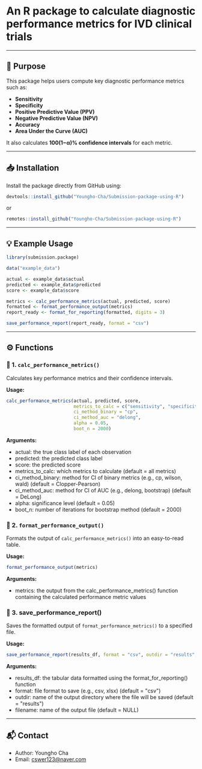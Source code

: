 # An R package to calculate diagnostic performance metrics for IVD clinical trials

---

## 🎯 Purpose

This package helps users compute key diagnostic performance metrics such as:

- **Sensitivity**
- **Specificity**
- **Positive Predictive Value (PPV)**
- **Negative Predictive Value (NPV)**
- **Accuracy**
- **Area Under the Curve (AUC)**

It also calculates **100(1−α)% confidence intervals** for each metric.

---

## 📥 Installation

Install the package directly from GitHub using:

```r
devtools::install_github("Youngho-Cha/Submission-package-using-R")
```

or

```r
remotes::install_github("Youngho-Cha/Submission-package-using-R")
```

---

## 💡 Example Usage

```r
library(submission.package)

data("example_data")

actual <- example_data$actual
predicted <- example_data$predicted
score <- example_data$score

metrics <- calc_performance_metrics(actual, predicted, score)
formatted <- format_performance_output(metrics)
report_ready <- format_for_reporting(formatted, digits = 3)

save_performance_report(report_ready, format = "csv")
```

---

## ⚙️ Functions

### 🔹 1. `calc_performance_metrics()`

Calculates key performance metrics and their confidence intervals.

**Usage:**
```r
calc_performance_metrics(actual, predicted, score, 
                         metrics_to_calc = c("sensitivity", "specificity", "ppv", "npv", "accuracy", "auc"), 
                         ci_method_binary = "cp",
                         ci_method_auc = "delong", 
                         alpha = 0.05, 
                         boot_n = 2000)
```

**Arguments:**
* actual: the true class label of each observation
* predicted: the predicted class label
* score: the predicted score
* metrics_to_calc: which metrics to calculate (default = all metrics)
* ci_method_binary: method for CI of binary metrics (e.g., cp, wilson, wald) (default = Clopper-Pearson)
* ci_method_auc: method for CI of AUC (e.g., delong, bootstrap) (default = DeLong)
* alpha: significance level (default = 0.05)
* boot_n: number of iterations for bootstrap method (default = 2000)

### 🔹 2. `format_performance_output()`

Formats the output of `calc_performance_metrics()` into an easy-to-read table.

**Usage:**
```r
format_performance_output(metrics)
```

**Arguments:**
* metrics: the output from the calc_performance_metrics() function containing the calculated performance metric values

### 🔹 3. save_performance_report()

Saves the formatted output of `format_performance_metrics()` to a specified file.

**Usage:**
```r
save_performance_report(results_df, format = "csv", outdir = "results", filename = NULL)
```

**Arguments:**
* results_df: the tabular data formatted using the format_for_reporting() function
* format: file format to save (e.g., csv, xlsx) (default = "csv")
* outdir: name of the output directory where the file will be saved (default = "results")
* filename: name of the output file (default = NULL)

---

## 📬 Contact

* Author: Youngho Cha
* Email: cswer123@naver.com
